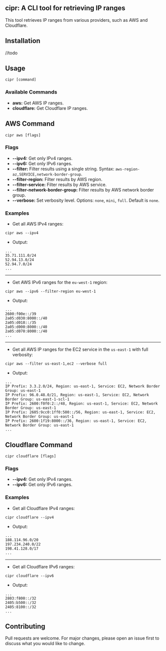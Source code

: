 ## cipr: A CLI tool for retrieving IP ranges

This tool retrieves IP ranges from various providers, such as AWS and Cloudflare.

## Installation

//todo

## Usage

```
cipr [command]
```

### Available Commands

- **aws:** Get AWS IP ranges.
- **cloudflare:** Get Cloudflare IP ranges.

## AWS Command

```
cipr aws [flags]
```

### Flags

- **-\-ipv4:** Get only IPv4 ranges.
- **-\-ipv6:** Get only IPv6 ranges.
- **-\-filter:** Filter results using a single string. Syntax: `aws-region-az,SERVICE,network-border-group`.
- **-\-filter-region:** Filter results by AWS region.
- **-\-filter-service:** Filter results by AWS service.
- **-\-filter-network-border-group:** Filter results by AWS network border group.
- **-\-verbose:** Set verbosity level. Options: `none`, `mini`, `full`. Default is `none`.

### Examples

- Get all AWS IPv4 ranges:

```
cipr aws --ipv4
```

- Output:

```
...
35.71.111.0/24
52.94.13.0/24
52.94.7.0/24
...
```

---

- Get AWS IPv6 ranges for the `eu-west-1` region:

```
cipr aws --ipv6 --filter-region eu-west-1
```

- Output:

```
...
2600:f00e::/39
2a05:d030:8000::/40
2a05:d018::/35
2a05:d000:8000::/40
2a05:d070:8000::/40
...
```

---

- Get all AWS IP ranges for the EC2 service in the `us-east-1` with full verbosity:

```
cipr aws --filter us-east-1,ec2 --verbose full
```

- Output:

```
...
IP Prefix: 3.3.2.0/24, Region: us-east-1, Service: EC2, Network Border Group: us-east-1
IP Prefix: 96.0.48.0/21, Region: us-east-1, Service: EC2, Network Border Group: us-east-1-scl-1
IP Prefix: 2600:f0f0:2::/48, Region: us-east-1, Service: EC2, Network Border Group: us-east-1
IP Prefix: 2605:9cc0:1ff0:500::/56, Region: us-east-1, Service: EC2, Network Border Group: us-east-1
IP Prefix: 2600:1f19:8000::/36, Region: us-east-1, Service: EC2, Network Border Group: us-east-1
...
```

## Cloudflare Command

```
cipr cloudflare [flags]
```

### Flags

- **-\-ipv4:** Get only IPv4 ranges.
- **-\-ipv6:** Get only IPv6 ranges.

### Examples

- Get all Cloudflare IPv4 ranges:

```
cipr cloudflare --ipv4
```

- Output:

```
...
188.114.96.0/20
197.234.240.0/22
198.41.128.0/17
...
```

---

- Get all Cloudflare IPv6 ranges:

```
cipr cloudflare --ipv6
```

- Output:

```
...
2803:f800::/32
2405:b500::/32
2405:8100::/32
...
```

## Contributing

Pull requests are welcome. For major changes, please open an issue first to discuss what you would like to change.
